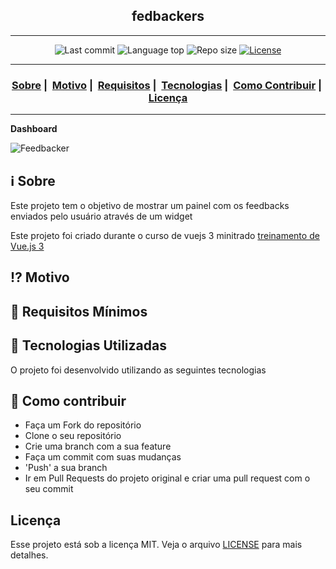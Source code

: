 <h2 align="center">fedbackers</h2>

___




<p align="center">
   <img alt="Last commit" src="https://img.shields.io/github/last-commit/eemr3/feedbackers"/>
  <img alt="Language top" src="https://img.shields.io/github/languages/top/eemr3/feedbackers"/>
  <img alt="Repo size" src="https://img.shields.io/github/repo-size/eemr3/feedbackers"/>
  <a href="LICENSE">
    <img alt="License" src="https://img.shields.io/badge/license-MIT-%23F8952D">
  </a>
</p>

___

<h3 align="center">
  <a href="#information_source-sobre">Sobre</a>&nbsp;|&nbsp;
  <a href="#interrobang-motivo">Motivo</a>&nbsp;|&nbsp;
  <a href="#seedling-requisitos-mínimos">Requisitos</a>&nbsp;|&nbsp;
  <a href="#rocket-tecnologias-utilizadas">Tecnologias</a>&nbsp;|&nbsp;
  <a href="#link-como-contribuir">Como Contribuir</a>&nbsp;|&nbsp;
  <a href="#licença">Licença</a>
</h3>

___

**Dashboard**

![Feedbacker](https://user-images.githubusercontent.com/42968718/110360431-788f5b80-801d-11eb-9d1a-9c6470f0b18a.png)

## :information_source: Sobre

<p>Este projeto tem o objetivo de mostrar um painel com os feedbacks enviados pelo usuário através de um widget</p>
<p>Este projeto foi criado durante o curso de vuejs 3 minitrado <a href="https://treinamento.vuejsbrasil.org/">treinamento de Vue.js 3</a></p>

## :interrobang: Motivo



## :seedling: Requisitos Mínimos



## :rocket: Tecnologias Utilizadas 

O projeto foi desenvolvido utilizando as seguintes tecnologias


## :link: Como contribuir 

- Faça um Fork do repositório
- Clone o seu repositório
- Crie uma branch com a sua feature
- Faça um commit com suas mudanças
- 'Push' a sua branch
- Ir em Pull Requests do projeto original e criar uma pull request com o seu commit

## Licença 

Esse projeto está sob a licença MIT. Veja o arquivo [LICENSE](LICENSE) para mais detalhes.
